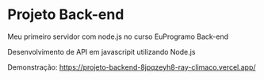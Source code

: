 # Projeto Back-end
Meu primeiro servidor com node.js no curso EuProgramo Back-end

Desenvolvimento de API em javascripit utilizando Node.js

Demonstração: https://projeto-backend-8jpqzeyh8-ray-climaco.vercel.app/
